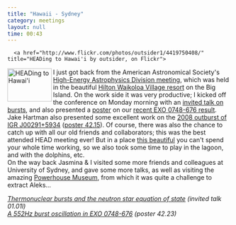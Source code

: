 ```yaml
---
title: "Hawaii - Sydney"
category: meetings
layout: null
time: 00:43
---
```

<!-- converted from blosxom format post using convert.pl dkg 22.1.2022 -->
  <!-- Tuesday, March 16, 2010 10:43 AM-->
      <a href="http://www.flickr.com/photos/outsider1/4419750408/" title="HEADing to Hawai'i by outsider, on Flickr">
<img src="http://farm5.static.flickr.com/4039/4419750408_684414691a_t.jpg" width="100" height="75" alt="HEADing to Hawai'i" align="left" /></a>I just got
back from the American Astronomical Society's
<a href="https://www.confcon.com/head_2010">High-Energy Astrophysics Division
meeting</a>, which was held in the beautiful
<a href="http://www.hiltonwaikoloavillage.com">Hilton Waikoloa Village resort</a>
on the Big Island. On the work side it was very productive; I kicked off the
conference on Monday morning with an
<a href="http://www.abstractsonline.com/Plan/ViewAbstract.aspx?sKey=ce3c4985-a901-4bea-9d2a-e77285bb1cb3&cKey=0f8f1804-37b6-437a-884a-3bdba2ef3967&mKey=%7bA0E71931-7E83-4FC6-A67F-2037FB52A18F%7d">invited
talk on bursts</a>, and also presented a
<a href="http://www.abstractsonline.com/Plan/ViewAbstract.aspx?sKey=70d1ed7b-a5c0-4bb0-91cb-2d82c31e7075&cKey=5a9b17b4-db7c-480b-93b8-c1ce60bdb057&mKey=%7bA0E71931-7E83-4FC6-A67F-2037FB52A18F%7d">poster</a>
on our
<a href="http://users.monash.edu.au/~dgallow/2009/10/its-deja-vu-all-over-again.html">recent
EXO&nbsp;0748-676 result</a>. Jake Hartman also presented some excellent work
on the
<a href="http://users.monash.edu.au/~dgallow/2008/10/plethora-of-pulsars.html">2008 outburst of IGR&nbsp;J00291+5934</a>
(<a href="http://www.abstractsonline.com/Plan/ViewAbstract.aspx?sKey=70d1ed7b-a5c0-4bb0-91cb-2d82c31e7075&cKey=3b9a4b3b-18e6-42e1-94fd-cbff61091a73&mKey=%7bA0E71931-7E83-4FC6-A67F-2037FB52A18F%7d">poster
42.15</a>). Of course, there was also the chance to catch up with all our old
friends and collaborators; this was the best attended HEAD meeting ever! But in
a place
<a href="http://www.flickr.com/photos/outsider1/4419750536/in/photostream">this
beautiful</a> you can't spend your whole time working, so we also took some
time to play in the lagoon, and with the dolphins, etc.<br clear="left"> On the
way back Jasmina & I visited some more friends and colleagues at University of
Sydney, and gave some more talks, as well as visiting the amazing
<a href="http://www.powerhousemuseum.com">Powerhouse Museum</a>, from which it was
quite a challenge to extract Aleks...<p>
<em><a href="http://users.monash.edu.au/~dgallow/docs/HEAD 2010 01.01l.pdf">Thermonuclear bursts and the neutron star equation of state</a> (invited talk 01.01l)<br>
<a href="http://users.monash.edu.au/~dgallow/docs/HEAD 2010 poster.pdf">A 552Hz burst oscillation in EXO 0748-676</a> (poster 42.23)</em>
